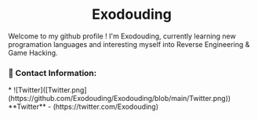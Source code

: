 <h1 align="center">Exodouding</h1>

Welcome to my github profile ! I'm Exodouding, currently learning new programation languages and interesting myself into Reverse Engineering & Game Hacking.

<h3 align="left">🔗 Contact Information:</h3>
<p align="left">
* ![Twitter]([Twitter.png](https://github.com/Exodouding/Exodouding/blob/main/Twitter.png)) **Twitter** - (https://twitter.com/Exodouding)
